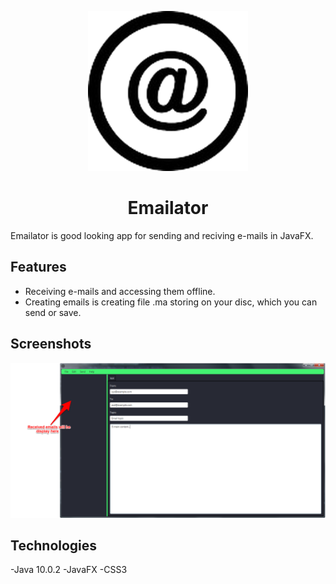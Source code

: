 <p align="center">
  <img src="/src/img/icon.png" width="256">
</p>

<div align="center">
  <h1>Emailator</h1>
</div>  


Emailator is good looking app for sending and reciving e-mails in JavaFX.


## Features
- Receiving e-mails and accessing them offline.
- Creating emails is creating file .ma  storing on your disc, which you can send or save.


## Screenshots
<img src="/src/img/mainWindow2.png" width="pixels"/>


## Technologies
-Java 10.0.2
-JavaFX
-CSS3
